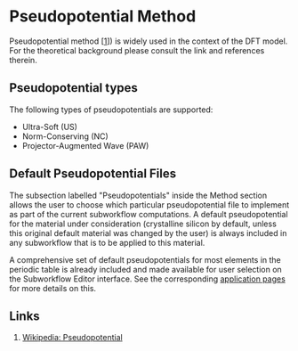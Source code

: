 # Pseudopotential Method

Pseudopotential method [[1](#links)]) is widely used in the context of the DFT model. For the theoretical background please consult the link and references therein. 

## Pseudopotential types

The following types of pseudopotentials are supported: 

- Ultra-Soft (US)
- Norm-Conserving (NC) 
- Projector-Augmented Wave (PAW) 

## Default Pseudopotential Files

The subsection labelled "Pseudopotentials" inside the Method section allows the user to choose which particular pseudopotential file to implement as part of the current subworkflow computations. A default pseudopotential for the material under consideration (crystalline silicon by default, unless this original default material was changed by the user) is always included in any subworkflow that is to be applied to this material.

A comprehensive set of default pseudopotentials for most elements in the periodic table is already included and made available for user selection on the Subworkflow Editor interface. See the corresponding [application pages](../../software/overview.md) for more details on this.

## Links

1. [Wikipedia: Pseudopotential](https://en.wikipedia.org/wiki/Pseudopotential)
